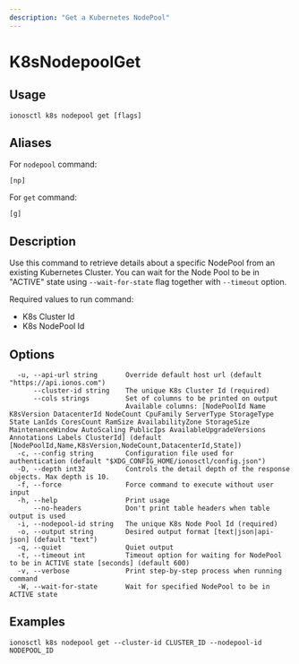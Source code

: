 ```yaml
---
description: "Get a Kubernetes NodePool"
---
```


# K8sNodepoolGet

## Usage

```text
ionosctl k8s nodepool get [flags]
```

## Aliases

For `nodepool` command:

```text
[np]
```

For `get` command:

```text
[g]
```

## Description

Use this command to retrieve details about a specific NodePool from an existing Kubernetes Cluster. You can wait for the Node Pool to be in "ACTIVE" state using `--wait-for-state` flag together with `--timeout` option.

Required values to run command:

* K8s Cluster Id
* K8s NodePool Id

## Options

```text
  -u, --api-url string       Override default host url (default "https://api.ionos.com")
      --cluster-id string    The unique K8s Cluster Id (required)
      --cols strings         Set of columns to be printed on output 
                             Available columns: [NodePoolId Name K8sVersion DatacenterId NodeCount CpuFamily ServerType StorageType State LanIds CoresCount RamSize AvailabilityZone StorageSize MaintenanceWindow AutoScaling PublicIps AvailableUpgradeVersions Annotations Labels ClusterId] (default [NodePoolId,Name,K8sVersion,NodeCount,DatacenterId,State])
  -c, --config string        Configuration file used for authentication (default "$XDG_CONFIG_HOME/ionosctl/config.json")
  -D, --depth int32          Controls the detail depth of the response objects. Max depth is 10.
  -f, --force                Force command to execute without user input
  -h, --help                 Print usage
      --no-headers           Don't print table headers when table output is used
  -i, --nodepool-id string   The unique K8s Node Pool Id (required)
  -o, --output string        Desired output format [text|json|api-json] (default "text")
  -q, --quiet                Quiet output
  -t, --timeout int          Timeout option for waiting for NodePool to be in ACTIVE state [seconds] (default 600)
  -v, --verbose              Print step-by-step process when running command
  -W, --wait-for-state       Wait for specified NodePool to be in ACTIVE state
```

## Examples

```text
ionosctl k8s nodepool get --cluster-id CLUSTER_ID --nodepool-id NODEPOOL_ID
```

